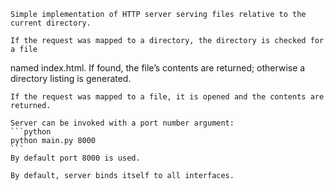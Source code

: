 	Simple implementation of HTTP server serving files relative to the current directory.

	If the request was mapped to a directory, the directory is checked for a file 
named index.html. If found, the file’s contents are returned; otherwise a 
directory listing is generated.
	
	If the request was mapped to a file, it is opened and the contents are returned.

	Server can be invoked with a port number argument:
	```python
	python main.py 8000
	```
	By default port 8000 is used.

	By default, server binds itself to all interfaces.
